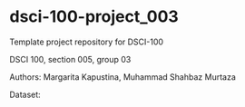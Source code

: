 # dsci-100-project_003
Template project repository for DSCI-100

DSCI 100, section 005, group 03

Authors: Margarita Kapustina, Muhammad Shahbaz Murtaza

Dataset:
